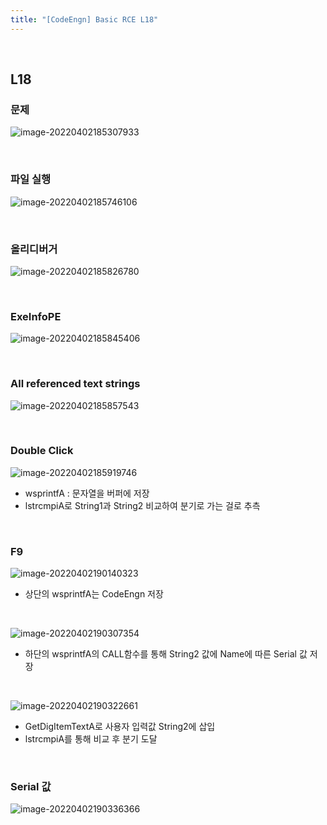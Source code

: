 ```yaml
---
title: "[CodeEngn] Basic RCE L18"
---
```


<br>

## L18

### 문제

![image-20220402185307933](https://raw.githubusercontent.com/EONION-TH3DB/image_repo/main/img/image-20220402185307933.png)

<br>

### 파일 실행

![image-20220402185746106](https://raw.githubusercontent.com/EONION-TH3DB/image_repo/main/img/image-20220402185746106.png)

<br>

### 올리디버거

![image-20220402185826780](https://raw.githubusercontent.com/EONION-TH3DB/image_repo/main/img/image-20220402185826780.png)

<br>

### ExeInfoPE

![image-20220402185845406](https://raw.githubusercontent.com/EONION-TH3DB/image_repo/main/img/image-20220402185845406.png)

<br>

### All referenced text strings

![image-20220402185857543](https://raw.githubusercontent.com/EONION-TH3DB/image_repo/main/img/image-20220402185857543.png)

<br>

### Double Click

![image-20220402185919746](https://raw.githubusercontent.com/EONION-TH3DB/image_repo/main/img/image-20220402185919746.png)

- wsprintfA : 문자열을 버퍼에 저장
- lstrcmpiA로 String1과 String2 비교하여 분기로 가는 걸로 추측

<br>

### F9

![image-20220402190140323](https://raw.githubusercontent.com/EONION-TH3DB/image_repo/main/img/image-20220402190140323.png)

- 상단의 wsprintfA는 CodeEngn 저장

<br>

![image-20220402190307354](https://raw.githubusercontent.com/EONION-TH3DB/image_repo/main/img/image-20220402190307354.png)

- 하단의 wsprintfA의 CALL함수를 통해 String2 값에 Name에 따른 Serial 값 저장

<br>

![image-20220402190322661](https://raw.githubusercontent.com/EONION-TH3DB/image_repo/main/img/image-20220402190322661.png)

- GetDigItemTextA로 사용자 입력값 String2에 삽입
- lstrcmpiA를 통해 비교 후 분기 도달

<br>

### Serial 값

![image-20220402190336366](https://raw.githubusercontent.com/EONION-TH3DB/image_repo/main/img/image-20220402190336366.png)